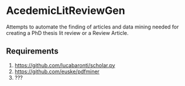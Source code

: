 # AcedemicLitReviewGen
Attempts to automate the finding of articles and data mining needed for creating a PhD thesis lit review or a Review Article.


## Requirements
1. https://github.com/lucabaronti/scholar.py
2. https://github.com/euske/pdfminer
3. ???
